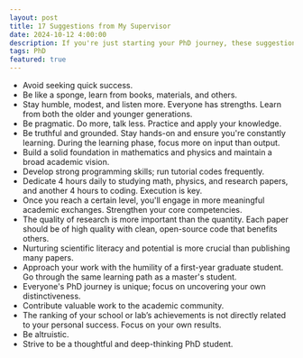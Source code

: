 ```yaml
---
layout: post
title: 17 Suggestions from My Supervisor
date: 2024-10-12 4:00:00
description: If you're just starting your PhD journey, these suggestions could be helpful.
tags: PhD
featured: true
---
```


- Avoid seeking quick success.
- Be like a sponge, learn from books, materials, and others.
- Stay humble, modest, and listen more. Everyone has strengths. Learn from both the older and younger generations.
- Be pragmatic. Do more, talk less. Practice and apply your knowledge.
- Be truthful and grounded. Stay hands-on and ensure you're constantly learning. During the learning phase, focus more on input than output.
- Build a solid foundation in mathematics and physics and maintain a broad academic vision.
- Develop strong programming skills; run tutorial codes frequently.
- Dedicate 4 hours daily to studying math, physics, and research papers, and another 4 hours to coding. Execution is key.
- Once you reach a certain level, you'll engage in more meaningful academic exchanges. Strengthen your core competencies.
- The quality of research is more important than the quantity. Each paper should be of high quality with clean, open-source code that benefits others.
- Nurturing scientific literacy and potential is more crucial than publishing many papers.
- Approach your work with the humility of a first-year graduate student. Go through the same learning path as a master's student.
- Everyone's PhD journey is unique; focus on uncovering your own distinctiveness.
- Contribute valuable work to the academic community.
- The ranking of your school or lab’s achievements is not directly related to your personal success. Focus on your own results.
- Be altruistic.
- Strive to be a thoughtful and deep-thinking PhD student.

